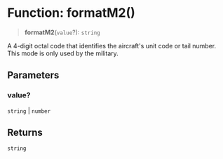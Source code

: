 # Function: formatM2()

> **formatM2**(`value`?): `string`

A 4-digit octal code that identifies the aircraft's unit code or tail number.
This mode is only used by the military.

## Parameters

### value?

`string` | `number`

## Returns

`string`

